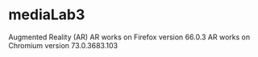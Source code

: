 # mediaLab3

 Augmented Reality (AR)
AR works on Firefox version 66.0.3
AR works on Chromium version 73.0.3683.103

  